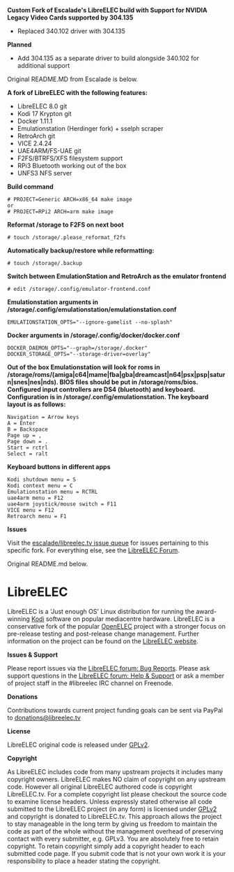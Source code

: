 **Custom Fork of Escalade's LibreELEC build with Support for NVIDIA Legacy Video Cards supported by 304.135**
* Replaced 340.102 driver with 304.135

**Planned**
* Add 304.135 as a separate driver to build alongside 340.102 for additional support

Original README.MD from Escalade is below.

**A fork of LibreELEC with the following features:**
* LibreELEC 8.0 git
* Kodi 17 Krypton git
* Docker 1.11.1
* Emulationstation (Herdinger fork) + sselph scraper
* RetroArch git
* VICE 2.4.24
* UAE4ARM/FS-UAE git
* F2FS/BTRFS/XFS filesystem support
* RPi3 Bluetooth working out of the box
* UNFS3 NFS server

**Build command**
```
# PROJECT=Generic ARCH=x86_64 make image
or
# PROJECT=RPi2 ARCH=arm make image
```

**Reformat /storage to F2FS on next boot**
```
# touch /storage/.please_reformat_f2fs
```

**Automatically backup/restore while reformatting:**
```
# touch /storage/.backup
```

**Switch between EmulationStation and RetroArch as the emulator frontend**
```
# edit /storage/.config/emulator-frontend.conf
```

**Emulationstation arguments in /storage/.config/emulationstation/emulationstation.conf**
```
EMULATIONSTATION_OPTS="--ignore-gamelist --no-splash"
```

**Docker arguments in /storage/.config/docker/docker.conf**
```
DOCKER_DAEMON_OPTS="--graph=/storage/.docker"
DOCKER_STORAGE_OPTS="--storage-driver=overlay"
```

**Out of the box Emulationstation will look for roms in /storage/roms/(amiga|c64|mame|fba|gba|dreamcast|n64|psx|psp|saturn|snes|nes|nds). BIOS files should be put in /storage/roms/bios. Configured input controllers are DS4 (bluetooth) and keyboard. Configuration is in /storage/.config/emulationstation. The keyboard layout is as follows:**

```
Navigation = Arrow keys
A = Enter
B = Backspace
Page up = ,
Page down = .
Start = rctrl
Select = ralt
```

**Keyboard buttons in different apps**
```
Kodi shutdown menu = S
Kodi context menu = C
Emulationstation menu = RCTRL
uae4arm menu = F12
uae4arm joystick/mouse switch = F11
VICE menu = F12
Retroarch menu = F1
```

**Issues**

Visit the [escalade/libreelec.tv issue queue](https://github.com/escalade/LibreELEC.tv/pulls) for issues pertaining to this specific fork. For everything else, see the [LibreELEC Forum](https://forum.libreelec.tv).

Original README.md below.

# LibreELEC

LibreELEC is a 'Just enough OS' Linux distribution for running the award-winning [Kodi](http://kodi.tv) software on popular mediacentre hardware. LibreELEC is a conservative fork of the popular [OpenELEC](http://openelec.tv) project with a stronger focus on pre-release testing and post-release change management. Further information on the project can be found on the [LibreELEC website](https://libreelec.tv).

**Issues & Support**

Please report issues via the [LibreELEC forum: Bug Reports](http://forum.libreelec.tv/forum-35.html). Please ask support questions in the [LibreELEC forum: Help & Support](http://forum.libreelec.tv/forum-3.html) or ask a member of project staff in the #libreelec IRC channel on Freenode.

**Donations**

Contributions towards current project funding goals can be sent via PayPal to donations@libreelec.tv

**License**

LibreELEC original code is released under [GPLv2](http://www.gnu.org/licenses/gpl-2.0.html).

**Copyright**

As LibreELEC includes code from many upstream projects it includes many copyright owners. LibreELEC makes NO claim of copyright on any upstream code. However all original LibreELEC authored code is copyright LibreELEC.tv. For a complete copyright list please checkout the source code to examine license headers. Unless expressly stated otherwise all code submitted to the LibreELEC project (in any form) is licensed under [GPLv2](http://www.gnu.org/licenses/gpl-2.0.html) and copyright is donated to LibreELEC.tv. This approach allows the project to stay manageable in the long term by giving us freedom to maintain the code as part of the whole without the management overhead of preserving contact with every submitter, e.g. GPLv3. You are absolutely free to retain copyright. To retain copyright simply add a copyright header to each submitted code page. If you submit code that is not your own work it is your responsibility to place a header stating the copyright.
